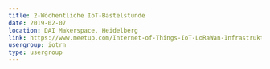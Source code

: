 ```yaml
---
title: 2-Wöchentliche IoT-Bastelstunde
date: 2019-02-07
location: DAI Makerspace, Heidelberg
link: https://www.meetup.com/Internet-of-Things-IoT-LoRaWan-Infrastruktur-4-RheinNeckar/events/rwnvnpyzdbkb/
usergroup: iotrn
type: usergroup
---
```

